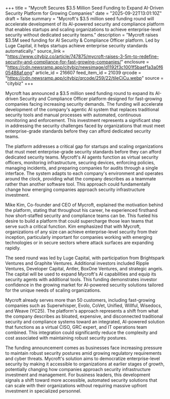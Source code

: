 +++
title = "Mycroft Secures $3.5 Million Seed Funding to Expand AI-Driven Security Platform for Growing Companies"
date = "2025-09-22T13:01:10Z"
draft = false
summary = "Mycroft's $3.5 million seed funding round will accelerate development of its AI-powered security and compliance platform that enables startups and scaling organizations to achieve enterprise-level security without dedicated security teams."
description = "Mycroft raises $3.5M seed funding for AI Security & Compliance Officer platform. Led by Luge Capital, it helps startups achieve enterprise security standards automatically."
source_link = "https://www.citybiz.co/article/747875/mycroft-raises-3-5m-to-redefine-security-and-compliance-for-fast-growing-companies/"
enclosure = "https://cdn.newsramp.app/citybiz/newsimage/d1192f3c1001f5baef1a3a0f605488af.png"
article_id = 216607
feed_item_id = 21039
qrcode = "https://cdn.newsramp.app/citybiz/qrcode/259/22/tileCiCu.webp"
source = "citybiz"
+++

<p>Mycroft has announced a $3.5 million seed funding round to expand its AI-driven Security and Compliance Officer platform designed for fast-growing companies facing increasing security demands. The funding will accelerate development of the company's agentic AI system that replaces traditional security tools and manual processes with automated, continuous monitoring and enforcement. This investment represents a significant step in addressing the security challenges faced by organizations that must meet enterprise-grade standards before they can afford dedicated security teams.</p><p>The platform addresses a critical gap for startups and scaling organizations that must meet enterprise-grade security standards before they can afford dedicated security teams. Mycroft's AI agents function as virtual security officers, monitoring infrastructure, securing devices, enforcing policies, managing incidents, and preparing companies for audits through a single interface. The system adapts to each company's environment and operates around the clock, providing what the company describes as a teammate rather than another software tool. This approach could fundamentally change how emerging companies approach security infrastructure investment.</p><p>Mike Kim, Co-founder and CEO of Mycroft, explained the motivation behind the platform, stating that throughout his career, he experienced firsthand how short-staffed security and compliance teams can be. This fueled his desire to build a platform that could supercharge those lean teams that serve such a critical function. Kim emphasized that with Mycroft, organizations of any size can achieve enterprise-level security from their inception, particularly important for companies working with emerging technologies or in secure sectors where attack surfaces are expanding rapidly.</p><p>The seed round was led by Luge Capital, with participation from Brightspark Ventures and Graphite Ventures. Additional investors included Ripple Ventures, Developer Capital, Antler, BoxOne Ventures, and strategic angels. The capital will be used to expand Mycroft's AI capabilities and equip its security agents with additional tools. This funding demonstrates investor confidence in the growing market for AI-powered security solutions tailored for the unique needs of scaling organizations.</p><p>Mycroft already serves more than 50 customers, including fast-growing companies such as Superwhisper, Evolo, CoVet, Unified, Willful, Wisedocs, and Weave (YC25). The platform's approach represents a shift from what the company describes as bloated, expensive, and disconnected traditional security and compliance systems toward an integrated, AI-powered solution that functions as a virtual CISO, GRC expert, and IT operations team combined. This integration could significantly reduce the complexity and cost associated with maintaining robust security postures.</p><p>The funding announcement comes as businesses face increasing pressure to maintain robust security postures amid growing regulatory requirements and cyber threats. Mycroft's solution aims to democratize enterprise-level security by making it accessible to organizations at earlier stages of growth, potentially changing how companies approach security infrastructure investment and management. For business leaders, this development signals a shift toward more accessible, automated security solutions that can scale with their organizations without requiring massive upfront investment in specialized personnel.</p>